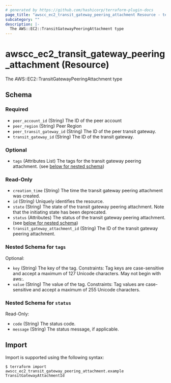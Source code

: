 ```yaml
---
# generated by https://github.com/hashicorp/terraform-plugin-docs
page_title: "awscc_ec2_transit_gateway_peering_attachment Resource - terraform-provider-awscc"
subcategory: ""
description: |-
  The AWS::EC2::TransitGatewayPeeringAttachment type
---
```


# awscc_ec2_transit_gateway_peering_attachment (Resource)

The AWS::EC2::TransitGatewayPeeringAttachment type



<!-- schema generated by tfplugindocs -->
## Schema

### Required

- `peer_account_id` (String) The ID of the peer account
- `peer_region` (String) Peer Region
- `peer_transit_gateway_id` (String) The ID of the peer transit gateway.
- `transit_gateway_id` (String) The ID of the transit gateway.

### Optional

- `tags` (Attributes List) The tags for the transit gateway peering attachment. (see [below for nested schema](#nestedatt--tags))

### Read-Only

- `creation_time` (String) The time the transit gateway peering attachment was created.
- `id` (String) Uniquely identifies the resource.
- `state` (String) The state of the transit gateway peering attachment. Note that the initiating state has been deprecated.
- `status` (Attributes) The status of the transit gateway peering attachment. (see [below for nested schema](#nestedatt--status))
- `transit_gateway_attachment_id` (String) The ID of the transit gateway peering attachment.

<a id="nestedatt--tags"></a>
### Nested Schema for `tags`

Optional:

- `key` (String) The key of the tag. Constraints: Tag keys are case-sensitive and accept a maximum of 127 Unicode characters. May not begin with aws:.
- `value` (String) The value of the tag. Constraints: Tag values are case-sensitive and accept a maximum of 255 Unicode characters.


<a id="nestedatt--status"></a>
### Nested Schema for `status`

Read-Only:

- `code` (String) The status code.
- `message` (String) The status message, if applicable.

## Import

Import is supported using the following syntax:

```shell
$ terraform import awscc_ec2_transit_gateway_peering_attachment.example TransitGatewayAttachmentId
```
